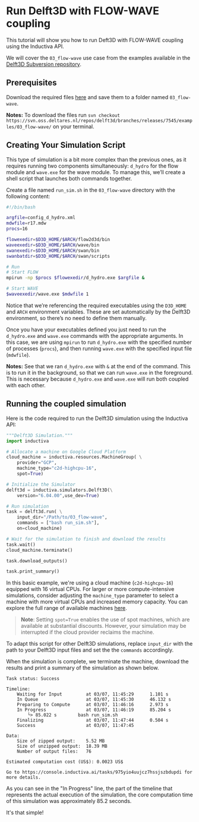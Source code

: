 # Run Delft3D with FLOW-WAVE coupling
This tutorial will show you how to run Deft3D with FLOW-WAVE coupling using the Inductiva API. 

We will cover the `03_flow-wave` use case from the examples available in the [Delft3D Subversion repository](https://svn.oss.deltares.nl/repos/delft3d/branches/releases/7545/).

## Prerequisites
Download the required files [here](https://svn.oss.deltares.nl/repos/delft3d/branches/releases/7545/examples/03_flow-wave/) and save them to a folder named `03_flow-wave`.

**Notes:** To download the files run `svn checkout https://svn.oss.deltares.nl/repos/delft3d/branches/releases/7545/examples/03_flow-wave/` on your terminal.

## Creating Your Simulation Script

This type of simulation is a bit more complex than the previous ones, as it
requires running two components simultaneously: `d_hydro` for the flow module
and `wave.exe` for the wave module. To manage this, we’ll create a shell script
that launches both commands together.

Create a file named `run_sim.sh` in the `03_flow-wave` directory with the following content:

```bash
#!/bin/bash

argfile=config_d_hydro.xml
mdwfile=r17.mdw
procs=16

flowexedir=$D3D_HOME/$ARCH/flow2d3d/bin
waveexedir=$D3D_HOME/$ARCH/wave/bin
swanexedir=$D3D_HOME/$ARCH/swan/bin
swanbatdir=$D3D_HOME/$ARCH/swan/scripts

# Run
# Start FLOW
mpirun -np $procs $flowexedir/d_hydro.exe $argfile &

# Start WAVE
$waveexedir/wave.exe $mdwfile 1
```

Notice that we’re referencing the required executables using the `D3D_HOME` and
`ARCH` environment variables. These are set automatically by the Delft3D
environment, so there’s no need to define them manually.

Once you have your executables defined you just need to run the `d_hydro.exe` and `wave.exe` commands
with the appropriate arguments. In this case, we are using `mpirun` to run
`d_hydro.exe` with the specified number of processes (`procs`), and then running
`wave.exe` with the specified input file (`mdwfile`).

**Notes:** See that we ran `d_hydro.exe` with `&` at the end of the command. This is to run it in the background, so that we can run `wave.exe` in the foreground. This is necessary because `d_hydro.exe` and `wave.exe` will run both coupled with each other.

## Running the coupled simulation
Here is the code required to run the Delft3D simulation using the Inductiva API:

```python
"""Delft3D Simulation."""
import inductiva

# Allocate a machine on Google Cloud Platform
cloud_machine = inductiva.resources.MachineGroup( \
    provider="GCP",
    machine_type="c2d-highcpu-16",
	spot=True)

# Initialize the Simulator
delft3d = inductiva.simulators.Delft3D(\
    version="6.04.00",use_dev=True)

# Run simulation
task = delft3d.run( \
    input_dir="/Path/to/03_flow-wave",
    commands = ["bash run_sim.sh"],
    on=cloud_machine)

# Wait for the simulation to finish and download the results
task.wait()
cloud_machine.terminate()

task.download_outputs()

task.print_summary()
```

In this basic example, we're using a cloud machine (`c2d-highcpu-16`) equipped with 16 virtual CPUs. 
For larger or more compute-intensive simulations, consider adjusting the `machine_type` parameter to select 
a machine with more virtual CPUs and increased memory capacity. You can explore the full range of available machines [here](https://console.inductiva.ai/machine-groups/instance-types).

> **Note**: Setting `spot=True` enables the use of spot machines, which are available at substantial discounts. 
> However, your simulation may be interrupted if the cloud provider reclaims the machine.

To adapt this script for other Delft3D simulations, replace `input_dir` with the
path to your Delft3D input files and set the the `commands` accordingly.

When the simulation is complete, we terminate the machine, download the results and print a summary of the simulation as shown below.

```
Task status: Success

Timeline:
	Waiting for Input         at 03/07, 11:45:29      1.101 s
	In Queue                  at 03/07, 11:45:30      46.132 s
	Preparing to Compute      at 03/07, 11:46:16      2.973 s
	In Progress               at 03/07, 11:46:19      85.204 s
		└> 85.022 s        bash run_sim.sh
	Finalizing                at 03/07, 11:47:44      0.504 s
	Success                   at 03/07, 11:47:45      

Data:
	Size of zipped output:    5.52 MB
	Size of unzipped output:  18.39 MB
	Number of output files:   76

Estimated computation cost (US$): 0.0023 US$

Go to https://console.inductiva.ai/tasks/975yio4uujcz7hssjszbdupdi for more details.
```

As you can see in the "In Progress" line, the part of the timeline that represents the actual execution of the simulation, 
the core computation time of this simulation was approximately 85.2 seconds.

It's that simple!
